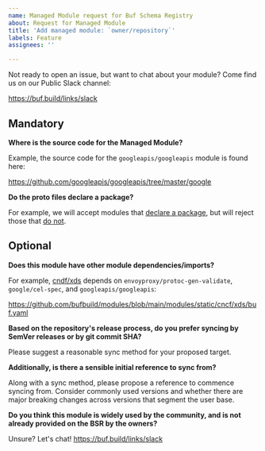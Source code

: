 ```yaml
---
name: Managed Module request for Buf Schema Registry
about: Request for Managed Module
title: 'Add managed module: `owner/repository`'
labels: Feature
assignees: ''

---
```


Not ready to open an issue, but want to chat about your module? Come find us on our Public Slack channel:

https://buf.build/links/slack

## Mandatory

**Where is the source code for the Managed Module?**

Example, the source code for the `googleapis/googleapis` module is found here:

https://github.com/googleapis/googleapis/tree/master/google

**Do the proto files declare a package?**

For example, we will accept modules that [declare a package](https://github.com/googleapis/googleapis/blob/54bc5b6f20c29a97a0a2dc07b3282b57095c8afa/google/api/annotations.proto#L15-L27), 
but will reject those that [do not](https://github.com/GoogleChrome/lighthouse/blob/e713de194f49b5cfd2fa67957439298ef321edd8/proto/lighthouse-result.proto#L1-L7).

## Optional

**Does this module have other module dependencies/imports?**

For example, [cndf/xds](https://github.com/cncf/xds) depends on `envoyproxy/protoc-gen-validate`, `google/cel-spec`, and `googleapis/googleapis`:

https://github.com/bufbuild/modules/blob/main/modules/static/cncf/xds/buf.yaml

**Based on the repository's release process, do you prefer syncing by SemVer releases or by git commit SHA?**

Please suggest a reasonable sync method for your proposed target.

**Additionally, is there a sensible initial reference to sync from?**

Along with a sync method, please propose a reference to commence syncing from. Consider commonly used versions and whether there are major breaking changes across versions that segment the user base.

**Do you think this module is widely used by the community, and is not already provided on the BSR by the owners?**

Unsure? Let's chat! https://buf.build/links/slack
